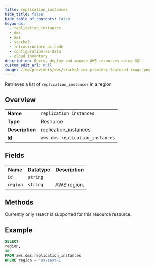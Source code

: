 ```yaml
---
title: replication_instances
hide_title: false
hide_table_of_contents: false
keywords:
  - replication_instances
  - dms
  - aws
  - stackql
  - infrastructure-as-code
  - configuration-as-data
  - cloud inventory
description: Query, deploy and manage AWS resources using SQL
custom_edit_url: null
image: /img/providers/aws/stackql-aws-provider-featured-image.png
---
```

Retrieves a list of <code>replication_instances</code> in a region

## Overview
<table><tbody>
<tr><td><b>Name</b></td><td><code>replication_instances</code></td></tr>
<tr><td><b>Type</b></td><td>Resource</td></tr>
<tr><td><b>Description</b></td><td>replication_instances</td></tr>
<tr><td><b>Id</b></td><td><code>aws.dms.replication_instances</code></td></tr>
</tbody></table>

## Fields
<table><tbody>
<tr><th>Name</th><th>Datatype</th><th>Description</th></tr>
<tr><td><code>id</code></td><td><code>string</code></td><td></td></tr>
<tr><td><code>region</code></td><td><code>string</code></td><td>AWS region.</td></tr>

</tbody></table>

## Methods
Currently only <code>SELECT</code> is supported for this resource resource.





## Example
```sql
SELECT
region,
id
FROM aws.dms.replication_instances
WHERE region = 'us-east-1'
```
